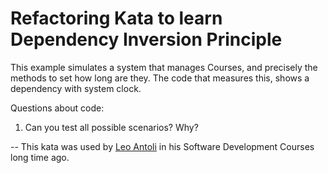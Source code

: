 Refactoring Kata to learn Dependency Inversion Principle 
=======================================================

This example simulates a system that manages Courses, and precisely the methods to set how long are they. 
The code that measures this, shows a dependency with system clock.

Questions about code:
1. Can you test all possible scenarios? Why?

--
This kata was used by [Leo Antoli](https://github.com/lantoli) in his Software Development Courses long time ago.
